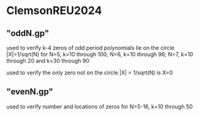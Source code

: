 # ClemsonREU2024
## "oddN.gp"
used to verify k-4 zeros of odd period polynomials lie on the circle |X|=1/sqrt(N) for N=5, k=10 through 100; N=6, k=10 through 96; N=7, k=10 through 20 and k=30 through 90
 
used to verify the only zero not on the circle |X| = 1/sqrt(N) is X=0

## "evenN.gp"
used to verify number and locations of zeros for N=5-16, k=10 through 50
